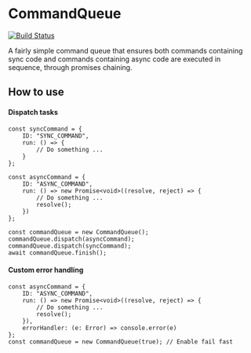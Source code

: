 # CommandQueue

[![Build Status](https://travis-ci.org/YSZhuoyang/CommandQueue.svg?branch=master)](https://travis-ci.org/YSZhuoyang/CommandQueue)

A fairly simple command queue that ensures both commands containing sync code and commands containing async code are executed in sequence, through promises chaining.

## How to use

#### Dispatch tasks
    const syncCommand = {
        ID: "SYNC_COMMAND",
        run: () => {
            // Do something ...
        }
    };
    
    const asyncCommand = {
        ID: "ASYNC_COMMAND",
        run: () => new Promise<void>((resolve, reject) => {
            // Do something ...
            resolve();
        })
    };
    
    const commandQueue = new CommandQueue();
    commandQueue.dispatch(asyncCommand);
    commandQueue.dispatch(syncCommand);
    await commandQueue.finish();
    
#### Custom error handling
    const asyncCommand = {
        ID: "ASYNC_COMMAND",
        run: () => new Promise<void>((resolve, reject) => {
            // Do something ...
            resolve();
        }),
        errorHandler: (e: Error) => console.error(e)
    };
    const commandQueue = new CommandQueue(true); // Enable fail fast
    
